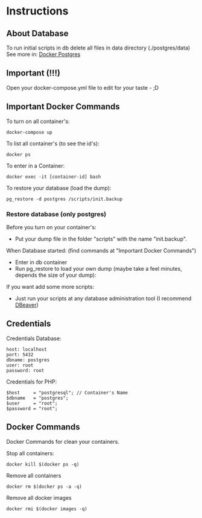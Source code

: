 # Instructions

## About Database
To run initial scripts in db delete all files in data directory (./postgres/data)
See more in: [Docker Postgres](https://hub.docker.com/_/postgres)

## Important (!!!)
Open your docker-compose.yml file to edit for your taste - ;D

## Important Docker Commands
To turn on all container's:

```docker-compose up```

To list all container's (to see the id's):

```docker ps```

To enter in a Container:

```docker exec -it [container-id] bash```

To restore your database (load the dump):

```pg_restore -d postgres /scripts/init.backup```

### Restore database (only postgres)
Before you turn on your container's:
- Put your dump file in the folder "scripts" with the name "init.backup".

When Database started: (find commands at "Important Docker Commands")
- Enter in db container
- Run pg_restore to load your own dump (maybe take a feel minutes, depends the size of your dump):

If you want add some more scripts:
- Just run your scripts at any database administration tool (I recommend [DBeaver](https://dbeaver.io/download/))

## Credentials
Credentials Database:

    host: localhost
    port: 5432
    dbname: postgres
    user: root
    password: root

Credentials for PHP:

    $host     = "postgresql"; // Container's Name
    $dbname   = "postgres";
    $user     = "root";
    $password = "root";

## Docker Commands
Docker Commands for clean your containers.

Stop all containers:

```docker kill $(docker ps -q)```
    
Remove all containers

```docker rm $(docker ps -a -q)```
    
Remove all docker images

```docker rmi $(docker images -q)```